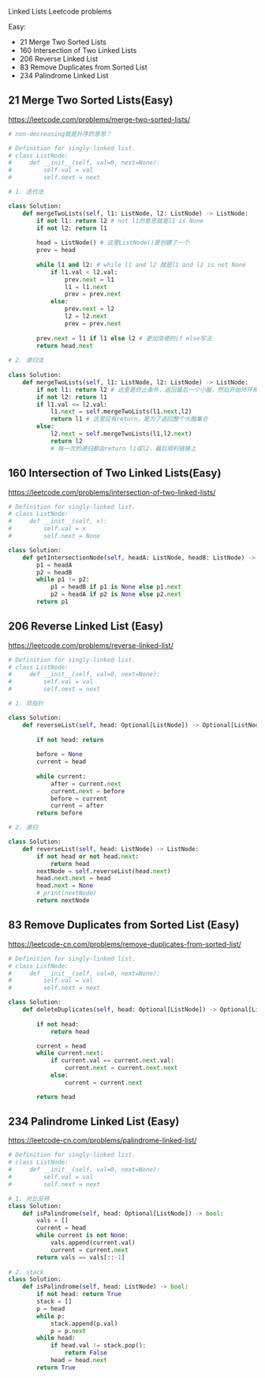 Linked Lists Leetcode problems

Easy:
* 21 Merge Two Sorted Lists
* 160 Intersection of Two Linked Lists
* 206 Reverse Linked List
* 83 Remove Duplicates from Sorted List
* 234 Palindrome Linked List

## 21 Merge Two Sorted Lists(Easy)
https://leetcode.com/problems/merge-two-sorted-lists/

```python
# non-decreasing就是升序的意思？

# Definition for singly-linked list.
# class ListNode:
#     def __init__(self, val=0, next=None):
#         self.val = val
#         self.next = next

# 1. 迭代法

class Solution:
    def mergeTwoLists(self, l1: ListNode, l2: ListNode) -> ListNode:
        if not l1: return l2 # not l1的意思就是l1 is None
        if not l2: return l1 
        
        head = ListNode() # 这里ListNode()是创建了一个
        prev = head
        
        while l1 and l2: # while l1 and l2 就是l1 and l2 is not None
            if l1.val < l2.val:
                prev.next = l1
                l1 = l1.next
                prev = prev.next
            else:
                prev.next = l2
                l2 = l2.next
                prev = prev.next
                
        prev.next = l1 if l1 else l2 # 更加简便的if else写法
        return head.next
 
# 2. 递归法
 
class Solution:
    def mergeTwoLists(self, l1: ListNode, l2: ListNode) -> ListNode:
        if not l1: return l2 # 这里是终止条件，返回最后一个小圈，然后开始环环相链  
        if not l2: return l1
        if l1.val <= l2.val:  
            l1.next = self.mergeTwoLists(l1.next,l2)
            return l1 # 这里应有return，是为了返回整个大圈集合
        else:
            l2.next = self.mergeTwoLists(l1,l2.next)
            return l2
            # 每一次的递归都会return l1或l2，最后顺利链接上
```

## 160 Intersection of Two Linked Lists(Easy)
https://leetcode.com/problems/intersection-of-two-linked-lists/

```python
# Definition for singly-linked list.
# class ListNode:
#     def __init__(self, x):
#         self.val = x
#         self.next = None

class Solution:
    def getIntersectionNode(self, headA: ListNode, headB: ListNode) -> ListNode:
        p1 = headA
        p2 = headB
        while p1 != p2:
            p1 = headB if p1 is None else p1.next
            p2 = headA if p2 is None else p2.next
        return p1
```

## 206 Reverse Linked List (Easy)
https://leetcode.com/problems/reverse-linked-list/

```python
# Definition for singly-linked list.
# class ListNode:
#     def __init__(self, val=0, next=None):
#         self.val = val
#         self.next = next

# 1. 双指针

class Solution:
    def reverseList(self, head: Optional[ListNode]) -> Optional[ListNode]:
        
        if not head: return 
        
        before = None
        current = head
        
        while current:
            after = current.next
            current.next = before
            before = current
            current = after
        return before

# 2. 递归

class Solution:
    def reverseList(self, head: ListNode) -> ListNode:
        if not head or not head.next:
            return head
        nextNode = self.reverseList(head.next)
        head.next.next = head
        head.next = None
        # print(nextNode)
        return nextNode
```        

## 83 Remove Duplicates from Sorted List (Easy)
https://leetcode-cn.com/problems/remove-duplicates-from-sorted-list/

```python
# Definition for singly-linked list.
# class ListNode:
#     def __init__(self, val=0, next=None):
#         self.val = val
#         self.next = next

class Solution:
    def deleteDuplicates(self, head: Optional[ListNode]) -> Optional[ListNode]:
        
        if not head:
            return head

        current = head
        while current.next:
            if current.val == current.next.val:
                current.next = current.next.next
            else:
                current = current.next

        return head
```

## 234 Palindrome Linked List (Easy)
https://leetcode-cn.com/problems/palindrome-linked-list/

```python
# Definition for singly-linked list.
# class ListNode:
#     def __init__(self, val=0, next=None):
#         self.val = val
#         self.next = next

# 1. 对比反转
class Solution:
    def isPalindrome(self, head: Optional[ListNode]) -> bool:
        vals = []
        current = head
        while current is not None:
            vals.append(current.val)
            current = current.next
        return vals == vals[::-1]
 
# 2. stack
class Solution:
    def isPalindrome(self, head: ListNode) -> bool:
        if not head: return True
        stack = []
        p = head
        while p:
            stack.append(p.val)
            p = p.next
        while head:
            if head.val != stack.pop():
                return False
            head = head.next
        return True        
```
